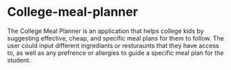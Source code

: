 # College-meal-planner

The College Meal Planner is an application that helps college kids by suggesting effective, cheap, and specific meal plans for them to follow. The user could input different ingrediants or resturaunts that they have access to, as well as any prefrence or allergies to guide a specific meal plan for the student.

